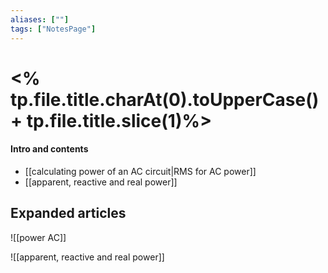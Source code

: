 ```yaml
---
aliases: [""]
tags: ["NotesPage"]
---
```


# <% tp.file.title.charAt(0).toUpperCase() + tp.file.title.slice(1)%>

#### Intro and contents
- [[calculating power of an AC circuit|RMS for AC power]]
- [[apparent, reactive and real power]]


## Expanded articles

![[power AC]]

![[apparent, reactive and real power]]